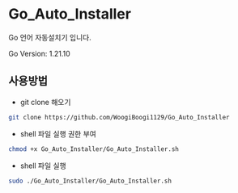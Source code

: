 # Go_Auto_Installer
Go 언어 자동설치기 입니다.

Go Version: 1.21.10

## 사용방법
- git clone 해오기
```sh
git clone https://github.com/WoogiBoogi1129/Go_Auto_Installer
```
- shell 파일 실행 권한 부여
```sh
chmod +x Go_Auto_Installer/Go_Auto_Installer.sh
```

- shell 파일 실행
```sh
sudo ./Go_Auto_Installer/Go_Auto_Installer.sh
```
